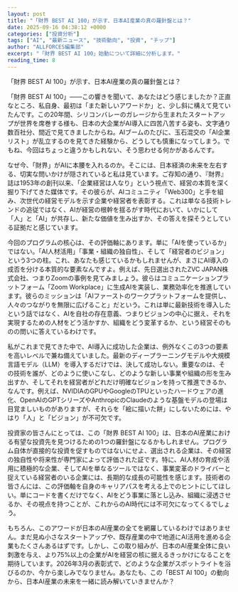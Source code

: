 ```yaml
---
layout: post
title: "「財界 BEST AI 100」が示す、日本AI産業の真の羅針盤とは？"
date: 2025-09-16 04:38:12 +0000
categories: ["投資分析"]
tags: ["AI", "最新ニュース", "技術動向", "投資", "チップ"]
author: "ALLFORCES編集部"
excerpt: "「財界 BEST AI 100」始動について詳細に分析します。"
reading_time: 8
---
```


「財界 BEST AI 100」が示す、日本AI産業の真の羅針盤とは？

「財界 BEST AI 100」――この響きを聞いて、あなたはどう感じましたか？正直なところ、私自身、最初は「また新しいアワードか」と、少し斜に構えて見ていたんです。この20年間、シリコンバレーのガレージから生まれたスタートアップが世界を席巻する様も、日本の大企業がAI導入に四苦八苦する姿も、文字通り数百社分、間近で見てきましたからね。AIブームのたびに、玉石混交の「AI企業リスト」が乱立するのを見てきた経験から、どうしても慎重になってしまう。でもね、今回はちょっと違うかもしれない、そう思わせる何かがあるんです。

なぜ今、「財界」がAIに本腰を入れるのか。そこには、日本経済の未来を左右する、切実な問いかけが隠されていると私は見ています。ご存知の通り、『財界』誌は1953年の創刊以来、「企業経営は人なり」という視点で、経営の本質を深く掘り下げてきた媒体です。その彼らが、AIコミュニティ「Web300」と手を組み、次世代の経営モデルを示す企業や経営者を表彰する。これは単なる技術トレンドの追従ではなく、AIが経営の根幹を揺るがす時代において、いかにして「人」と「AI」が共存し、新たな価値を生み出すか、その答えを探そうとしている証拠だと感じています。

今回のプログラムの核心は、その評価軸にあります。単に「AIを使っているか」ではない。「AI人材活用」「事業・組織の独自性」、そして「経営者のビジョン」という3つの柱。これ、あなたも感じているかもしれませんが、まさにAI導入の成否を分ける本質的な要素なんですよ。例えば、先日選出されたZVC JAPAN株式会社、つまりZoomの事例を見てみましょう。彼らはコミュニケーションプラットフォーム「Zoom Workplace」に生成AIを実装し、業務効率化を推進しています。彼らのミッションは「AIファーストのワークプラットフォームを提供し、人々のつながりを無限に広げること」だという。これは単に最新技術を導入したという話ではなく、AIを自社の存在意義、つまりビジョンの中心に据え、それを実現するための人材をどう活かすか、組織をどう変革するか、という経営そのものの問いに答えているわけです。

私がこれまで見てきた中で、AI導入に成功した企業は、例外なくこの3つの要素を高いレベルで兼ね備えていました。最新のディープラーニングモデルや大規模言語モデル（LLM）を導入するだけでは、決して成功しない。重要なのは、その技術を誰が、どのように使いこなし、どのような新しい事業や組織の形を生み出すか、そしてそれを経営者がどれだけ明確なビジョンを持って推進できるか、なんです。例えば、NVIDIAのGPUやGoogleのTPUといったハードウェアの進化、OpenAIのGPTシリーズやAnthropicのClaudeのような基盤モデルの登場は目覚ましいものがありますが、それらを「絵に描いた餅」にしないためには、やはり「人」と「ビジョン」が不可欠です。

投資家の皆さんにとっては、この「財界 BEST AI 100」は、日本のAI産業における有望な投資先を見つけるための1つの羅針盤になるかもしれません。プログラム自体が直接的な投資を促すものではないにせよ、選出される企業は、その経営の独自性や将来性が専門家によって評価された証です。特に、AI人材の育成や活用に積極的な企業、そしてAIを単なるツールではなく、事業変革のドライバーと捉えている経営者のいる企業には、長期的な成長の可能性を感じます。技術者の皆さんには、この評価軸を自身のキャリアパスを考える上でのヒントにしてほしい。単にコードを書くだけでなく、AIをどう事業に落とし込み、組織に浸透させるか、その視点を持つことが、これからのAI時代には不可欠になってくるでしょう。

もちろん、このアワードが日本のAI産業の全てを網羅しているわけではありません。まだ見ぬ小さなスタートアップや、既存産業の中で地道にAI活用を進める企業もたくさんあるはずです。しかし、この取り組みが、日本のAI産業全体に良い刺激を与え、より75%以上の企業がAIを経営の核に据えるきっかけになることを期待しています。2026年3月の表彰式で、どのような企業がスポットライトを浴びるのか、今から楽しみでなりません。あなたも、この「BEST AI 100」の動向から、日本AI産業の未来を一緒に読み解いていきませんか？

